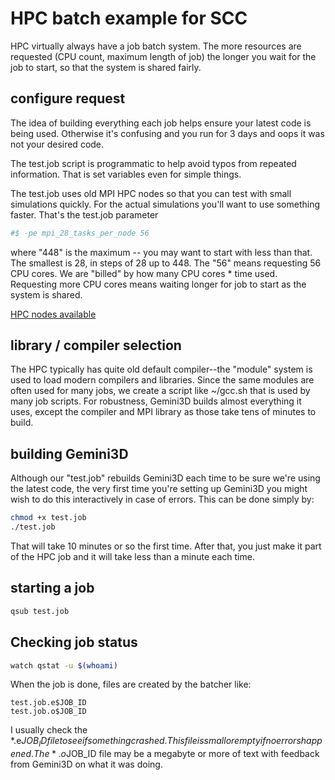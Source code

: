 # HPC batch example for SCC

HPC virtually always have a job batch system.
The more resources are requested (CPU count, maximum length of job) the longer you wait for the job to start, so that the system is shared fairly.

## configure request

The idea of building everything each job helps ensure your latest code is being used.
Otherwise it's confusing and you run for 3 days and oops it was not your desired code.

The test.job script is programmatic to help avoid typos from repeated information.
That is set variables even for simple things.

The test.job uses old MPI HPC nodes so that you can test with small simulations quickly.
For the actual simulations you'll want to use something faster.
That's the test.job parameter

```sh
#$ -pe mpi_28_tasks_per_node 56
```

where "448" is the maximum -- you may want to start with less than that. The smallest is 28, in steps of 28 up to 448. The "56" means requesting 56 CPU cores. We are "billed" by how many CPU cores * time used. Requesting more CPU cores means waiting longer for job to start as the system is shared.

[HPC nodes available](https://www.bu.edu/tech/support/research/computing-resources/tech-summary/)

## library / compiler selection

The HPC typically has quite old default compiler--the "module" system is used to load modern compilers and libraries.
Since the same modules are often used for many jobs, we create a script like ~/gcc.sh that is used by many job scripts.
For robustness, Gemini3D builds almost everything it uses, except the compiler and MPI library as those take tens of minutes to build.

## building Gemini3D

Although our "test.job" rebuilds Gemini3D each time to be sure we're using the latest code, the very first time you're setting up Gemini3D you might wish to do this interactively in case of errors.
This can be done simply by:

```sh
chmod +x test.job
./test.job
```

That will take 10 minutes or so the first time. After that, you just make it part of the HPC job and it will take less than a minute each time.

## starting a job

```sh
qsub test.job
```

## Checking job status

```sh
watch qstat -u $(whoami)
```

When the job is done, files are created by the batcher like:

```
test.job.e$JOB_ID
test.job.o$JOB_ID
```

I usually check the *.e$JOB_ID file to see if something crashed.
This file is small or empty if no errors happened.
The *.o$JOB_ID file may be a megabyte or more of text with feedback from Gemini3D on what it was doing.

